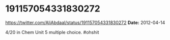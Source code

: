 # 191157054331830272
https://twitter.com/AliAbdaal/status/191157054331830272
**Date:** 2012-04-14

4/20 in Chem Unit 5 multiple choice. #ohshit
